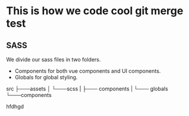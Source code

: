# This is how we code cool git merge test

## SASS
We divide our sass files in two folders. 
* Components for both vue components and UI components. 
* Globals for global styling. 

src
├───assets
│ └───scss
|   ├─── components
|   └─── globals
└───components


hfdhgd
